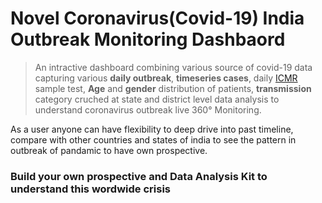 # Novel Coronavirus(Covid-19) India Outbreak Monitoring Dashbaord

> An intractive dashboard combining various source of covid-19 data capturing various **daily outbreak**, **timeseries cases**,
daily [ICMR](https://icmr.nic.in/content/covid-19) sample test, **Age** and **gender** distribution of patients, **transmission** category
cruched at state and district level data analysis to understand coronavirus outbreak live 360° Monitoring.

As a user anyone can have flexibility to deep drive into past timeline, compare with other countries and states of india 
to see the pattern in outbreak of pandamic to have own prospective.

### Build your own prospective and Data Analysis Kit to understand this wordwide crisis
